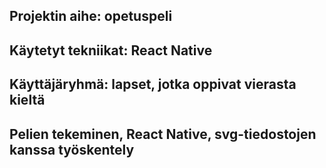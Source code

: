 ## Projektin aihe: opetuspeli

## Käytetyt tekniikat: React Native

## Käyttäjäryhmä: lapset, jotka oppivat vierasta kieltä

## Pelien tekeminen, React Native, svg-tiedostojen kanssa työskentely 